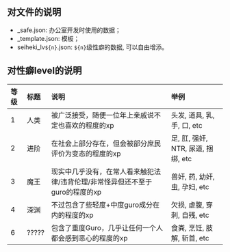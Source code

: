 ## 对文件的说明
- _safe.json: 办公室开发时使用的数据；
- _template.json: 模板；
- seiheki_lv`${n}`.json: `${n}`级性癖的数据, 可以自由增添。

## 对性癖level的说明
|等级|标题|说明|举例|
|:---|:--|:--|:--|
|1|人类|被广泛接受，随便一位年上亲戚说不定也喜欢的程度的xp|头发, 道具, 乳, 手, 口, etc|
|2|进阶|在社会上部分存在，但会被部分庶民评价为变态的程度的xp|足, 肛, 强奸, NTR, 尿道, 捆绑, etc|
|3|魔王|现实中几乎没有，在常人看来触犯法律/违背伦理/非常怪异但还不至于guro的程度的xp|兽奸, 药, 幼奸, 虫, 孕妇, etc|
|4|深渊|不过包含了些轻度+中度guro成分在内的程度的xp|欠损, 虐腹, 穿刺, 自残, etc|
|6|?????|包含了重度Guro，几乎让任何一个人都会感到恶心的程度的xp|食粪, 烹饪, 肢解, 斩首, etc|